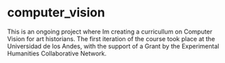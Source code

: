 # computer_vision

This is an ongoing project where Im creating a curricullum on Computer Vision for art historians. 
The first iteration of the course took place at the Universidad de los Andes, with the support of a Grant by the Experimental Humanities Collaborative Network. 
